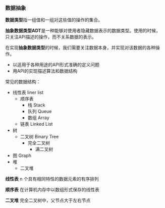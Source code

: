 

### 数据抽象

**数据类型**指一组值和一组对这些值的操作的集合。

**抽象数据类型ADT**是一种能够对使用者隐藏数据表示的数据类型。使用的时候，只关注API描述的操作，而不关系数据的表示。

在实现**抽象数据类型**的时候，我们需要关注数据本身，并实现对该数据的各种操作。

- 以适用于各种用途的API形式准确的定义问题
- 用API的实现描述算法和数据结构

常见的数据结构：
- 线性表 liner list
    - 顺序表
        - 栈 Stack
        - 队列 Queue
        - 数组 Array
    - 链表 Linked List
- 树
    - 二叉树 Binary Tree
        - 完全二叉树
            - 满二叉树
- 图 Graph
- 堆
    - 二叉堆


**线性表** n 个具有相同特性的数据元素的有序排列

**顺序表** 在计算机内存中以数组形式保存的线性表

**二叉堆** 完全二叉树中，父节点大于左右节点